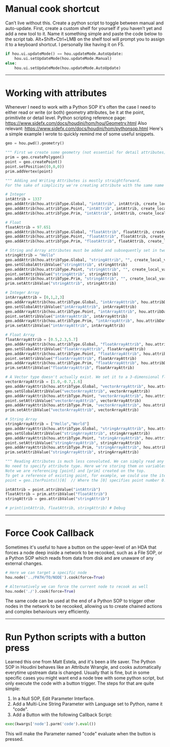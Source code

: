# Manual cook shortcut

Can’t live without this. Create a python script to toggle between manual and auto-update. First, create a custom shelf for yourself if you haven’t yet and add a new tool to it. Name it something simple and paste the code below to the script tab. Alt+Shift+Ctrl+LMB on the shelf tool will prompt you to assign it to a keyboard shortcut. I personally like having it on F5.

```python
if hou.ui.updateMode() == hou.updateMode.AutoUpdate:
    hou.ui.setUpdateMode(hou.updateMode.Manual)
else:
    hou.ui.setUpdateMode(hou.updateMode.AutoUpdate)
```

---


# Working with attributes

Whenever I need to work with a Python SOP it's often the case I need to either read or write (or both) geometry attributes, be it at the point, primitivite or detail level. Python scripting reference page: https://www.sidefx.com/docs/houdini/hom/hou/Geometry.html
Also relevant: https://www.sidefx.com/docs/houdini/hom/pythonsop.html
Here's a simple example I wrote to quickly remind me of some useful snippets.

```python
geo = hou.pwd().geometry()

""" First we create some geometry (not essential for detail attributes) """
prim = geo.createPolygon()
point = geo.createPoint()
point.setPosition((0,0,0))
prim.addVertex(point)

""" Adding and Writing Attributes is mostly straightforward.
For the sake of simplicity we're creating attribute with the same name for every attribute type."""

# Integer
intAttrib = 1337
geo.addAttrib(hou.attribType.Global, "intAttrib", intAttrib, create_local_variable=False)
geo.addAttrib(hou.attribType.Point, "intAttrib", intAttrib, create_local_variable=False)
geo.addAttrib(hou.attribType.Prim, "intAttrib", intAttrib, create_local_variable=False)

# Float
floatAttrib = 97.651
geo.addAttrib(hou.attribType.Global, "floatAttrib", floatAttrib, create_local_variable=False)
geo.addAttrib(hou.attribType.Point, "floatAttrib", floatAttrib, create_local_variable=False)
geo.addAttrib(hou.attribType.Prim, "floatAttrib", floatAttrib, create_local_variable=False)

# String and Array attributes must be added and subsequently set in two steps (not sure why)
stringAttrib = "Hello"
geo.addAttrib(hou.attribType.Global, "stringAttrib", "", create_local_variable=False)
geo.setGlobalAttribValue("stringAttrib", stringAttrib)
geo.addAttrib(hou.attribType.Point, "stringAttrib", "", create_local_variable=False)
point.setAttribValue("stringAttrib", stringAttrib)
geo.addAttrib(hou.attribType.Prim, "stringAttrib", "", create_local_variable=False)
prim.setAttribValue("stringAttrib", stringAttrib)

# Integer Array
intArrayAttrib = [0,1,2,3]
geo.addArrayAttrib(hou.attribType.Global, "intArrayAttrib", hou.attribData.Int, tuple_size=1)
geo.setGlobalAttribValue("intArrayAttrib", intArrayAttrib)
geo.addArrayAttrib(hou.attribType.Point, "intArrayAttrib", hou.attribData.Int, tuple_size=1)
point.setAttribValue("intArrayAttrib", intArrayAttrib)
geo.addArrayAttrib(hou.attribType.Prim, "intArrayAttrib", hou.attribData.Int, tuple_size=1)
prim.setAttribValue("intArrayAttrib", intArrayAttrib)

# Float Array
floatArrayAttrib = [0.5,2.3,5.7]
geo.addArrayAttrib(hou.attribType.Global, "floatArrayAttrib", hou.attribData.Float, tuple_size=1)
geo.setGlobalAttribValue("floatArrayAttrib", floatArrayAttrib)
geo.addArrayAttrib(hou.attribType.Point, "floatArrayAttrib", hou.attribData.Float, tuple_size=1)
point.setAttribValue("floatArrayAttrib", floatArrayAttrib)
geo.addArrayAttrib(hou.attribType.Prim, "floatArrayAttrib", hou.attribData.Float, tuple_size=1)
prim.setAttribValue("floatArrayAttrib", floatArrayAttrib)

# A Vector type doesn't actually exist. We set it to a 3-dimensional float
vectorArrayAttrib = [1.0,-0.7,1.6]
geo.addArrayAttrib(hou.attribType.Global, "vectorArrayAttrib", hou.attribData.Float, tuple_size=3)
geo.setGlobalAttribValue("vectorArrayAttrib", vectorArrayAttrib)
geo.addArrayAttrib(hou.attribType.Point, "vectorArrayAttrib", hou.attribData.Float, tuple_size=3)
point.setAttribValue("vectorArrayAttrib", vectorArrayAttrib)
geo.addArrayAttrib(hou.attribType.Prim, "vectorArrayAttrib", hou.attribData.Float, tuple_size=3)
prim.setAttribValue("vectorArrayAttrib", vectorArrayAttrib)

# String Array
stringArrayAttrib = ["Hello","World"]
geo.addArrayAttrib(hou.attribType.Global, "stringArrayAttrib", hou.attribData.String, tuple_size=1)
geo.setGlobalAttribValue("stringArrayAttrib", stringArrayAttrib)
geo.addArrayAttrib(hou.attribType.Point, "stringArrayAttrib", hou.attribData.String, tuple_size=1)
point.setAttribValue("stringArrayAttrib", stringArrayAttrib)
geo.addArrayAttrib(hou.attribType.Prim, "stringArrayAttrib", hou.attribData.String, tuple_size=1)
prim.setAttribValue("stringArrayAttrib", stringArrayAttrib)

""" Reading Attributes is much less convoluted. We can simply read any attribute directly.
No need to specify attribute type. Here we're storing them on variables.
Note we are referencing [point] and [prim] created on the top.
To get a reference of existing point, for example, we could use the iterPoints() function:
point = geo.iterPoints()[0]  // Where the [0] specifies point number 0. """

intAttrib = point.attribValue("intAttrib")
floatAttrib = prim.attribValue("floatAttrib")
stringAttrib = geo.attribValue("stringAttrib")

# print(intAttrib, floatAttrib, stringAttrib) # Debug
```

---

# Force Cook Callback

Sometimes it's useful to have a button on the upper-level of an HDA that forces a node deep inside a network to be recooked, such as a File SOP, or a Python SOP which reads from data from disk and are unaware of any external changes.

```python
# Here we can target a specific node
hou.node('../PATH/TO/NODE').cook(force=True)

# Alternatively we can force the current node to recook as well
hou.node('./').cook(force=True)
```

The same code can be used at the end of a Python SOP to trigger other nodes in the network to be recooked, allowing us to create chained actions and complex behaviours very efficiently.

---

# Run Python scripts with a button press

Learned this one from Matt Estela, and it's been a life saver. The Python SOP in Houdini behaves like an Attribute Wrangle, and cooks automatically everytime upstream data is changed. Usually that is fine, but in some specific cases you might want end a node tree with some python script, but only execute the code with a button trigger. The steps for that are quite simple:
1. In a Null SOP, Edit Parameter Interface.
2. Add a Multi-Line String Parameter with Language set to Python, name it "code".
3. Add a Button with the following Callback Script:

```python
exec(kwargs['node'].parm('code').eval())
```

This will make the Parameter named "code" evaluate when the button is pressed.

